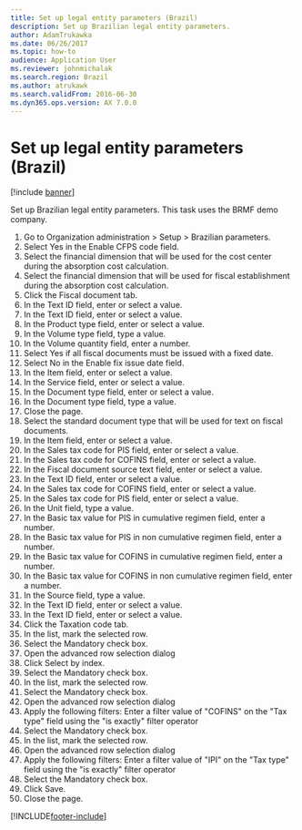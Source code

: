 ```yaml
---
title: Set up legal entity parameters (Brazil)
description: Set up Brazilian legal entity parameters.
author: AdamTrukawka
ms.date: 06/26/2017
ms.topic: how-to
audience: Application User
ms.reviewer: johnmichalak
ms.search.region: Brazil
ms.author: atrukawk
ms.search.validFrom: 2016-06-30
ms.dyn365.ops.version: AX 7.0.0
---
```

# Set up legal entity parameters (Brazil)

[!include [banner](../../includes/banner.md)]

Set up Brazilian legal entity parameters. This task uses the BRMF demo company.

1. Go to Organization administration > Setup > Brazilian parameters.
2. Select Yes in the Enable CFPS code field.
3. Select the financial dimension that will be used for the cost center during the absorption cost calculation.
4. Select the financial dimension that will be used for fiscal establishment during the absorption cost calculation.
5. Click the Fiscal document tab.
6. In the Text ID field, enter or select a value.
7. In the Text ID field, enter or select a value.
8. In the Product type field, enter or select a value.
9. In the Volume type field, type a value.
10. In the Volume quantity field, enter a number.
11. Select Yes if all fiscal documents must be issued with a fixed date.
12. Select No in the Enable fix issue date field.
13. In the Item field, enter or select a value.
14. In the Service field, enter or select a value.
15. In the Document type field, enter or select a value.
16. In the Document type field, type a value.
17. Close the page.
18. Select the standard document type that will be used for text on fiscal documents.
19. In the Item field, enter or select a value.
20. In the Sales tax code for PIS field, enter or select a value.
21. In the Sales tax code for COFINS field, enter or select a value.
22. In the Fiscal document source text field, enter or select a value.
23. In the Text ID field, enter or select a value.
24. In the Sales tax code for COFINS field, enter or select a value.
25. In the Sales tax code for PIS field, enter or select a value.
26. In the Unit field, type a value.
27. In the Basic tax value for PIS in cumulative regimen field, enter a number.
28. In the Basic tax value for PIS in non cumulative regimen field, enter a number.
29. In the Basic tax value for COFINS in cumulative regimen field, enter a number.
30. In the Basic tax value for COFINS in non cumulative regimen field, enter a number.
31. In the Source field, type a value.
32. In the Text ID field, enter or select a value.
33. In the Text ID field, enter or select a value.
34. Click the Taxation code tab.
35. In the list, mark the selected row.
36. Select the Mandatory check box.
37. Open the advanced row selection dialog
38. Click Select by index.
39. Select the Mandatory check box.
40. In the list, mark the selected row.
41. Select the Mandatory check box.
42. Open the advanced row selection dialog
43. Apply the following filters: Enter a filter value of "COFINS" on the "Tax type" field using the "is exactly" filter operator
44. Select the Mandatory check box.
45. In the list, mark the selected row.
46. Open the advanced row selection dialog
47. Apply the following filters: Enter a filter value of "IPI" on the "Tax type" field using the "is exactly" filter operator
48. Select the Mandatory check box.
49. Click Save.
50. Close the page.



[!INCLUDE[footer-include](../../../includes/footer-banner.md)]

